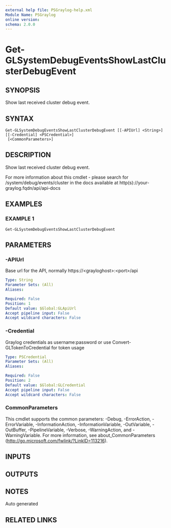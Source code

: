 ```yaml
---
external help file: PSGraylog-help.xml
Module Name: PSGraylog
online version:
schema: 2.0.0
---
```


# Get-GLSystemDebugEventsShowLastClusterDebugEvent

## SYNOPSIS
Show last received cluster debug event.

## SYNTAX

```
Get-GLSystemDebugEventsShowLastClusterDebugEvent [[-APIUrl] <String>] [[-Credential] <PSCredential>]
 [<CommonParameters>]
```

## DESCRIPTION
Show last received cluster debug event.


For more information about this cmdlet - please search for /system/debug/events/cluster in the docs available at http(s)://your-graylog.fqdn/api/api-docs

## EXAMPLES

### EXAMPLE 1
```
Get-GLSystemDebugEventsShowLastClusterDebugEvent
```

## PARAMETERS

### -APIUrl
Base url for the API, normally https://\<grayloghost\>:\<port\>/api

```yaml
Type: String
Parameter Sets: (All)
Aliases:

Required: False
Position: 1
Default value: $Global:GLApiUrl
Accept pipeline input: False
Accept wildcard characters: False
```

### -Credential
Graylog credentials as username:password or use Convert-GLTokenToCredential for token usage

```yaml
Type: PSCredential
Parameter Sets: (All)
Aliases:

Required: False
Position: 2
Default value: $Global:GLCredential
Accept pipeline input: False
Accept wildcard characters: False
```

### CommonParameters
This cmdlet supports the common parameters: -Debug, -ErrorAction, -ErrorVariable, -InformationAction, -InformationVariable, -OutVariable, -OutBuffer, -PipelineVariable, -Verbose, -WarningAction, and -WarningVariable.
For more information, see about_CommonParameters (http://go.microsoft.com/fwlink/?LinkID=113216).

## INPUTS

## OUTPUTS

## NOTES
Auto generated

## RELATED LINKS
